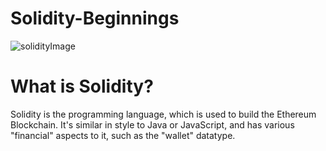 # Solidity-Beginnings
![solidityImage](https://en.bitcoinwiki.org/upload/en/images/d/d5/Solidity.png)

# What is Solidity?
Solidity is the programming language, which is used to build the Ethereum Blockchain. It's similar in style to Java or JavaScript, and has various "financial" aspects to it, such as the "wallet" datatype. 